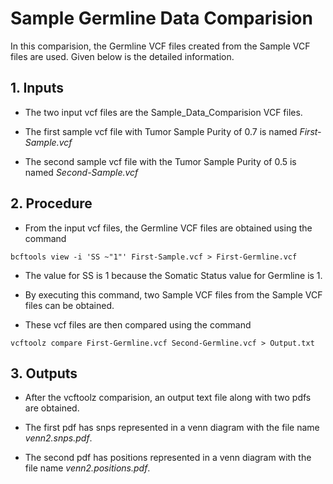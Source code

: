 # Sample Germline Data Comparision

In this comparision, the Germline VCF files created from the Sample VCF files are used. Given below is the detailed information.

## 1. Inputs

* The two input vcf files are the Sample_Data_Comparision VCF files.

* The first sample vcf file with Tumor Sample Purity of 0.7 is named *First-Sample.vcf*

* The second sample vcf file with the Tumor Sample Purity of 0.5 is named *Second-Sample.vcf*

## 2. Procedure

* From the input vcf files, the Germline VCF files are obtained using the command

```
bcftools view -i 'SS ~"1"' First-Sample.vcf > First-Germline.vcf
```

* The value for SS is 1 because the Somatic Status value for Germline is 1.

* By executing this command, two Sample VCF files from the Sample VCF files can be obtained.

* These vcf files are then compared using the command

```
vcftoolz compare First-Germline.vcf Second-Germline.vcf > Output.txt
```

## 3. Outputs

* After the vcftoolz comparision, an output text file along with two pdfs are obtained.

* The first pdf has snps represented in a venn diagram with the file name *venn2.snps.pdf*.

* The second pdf has positions represented in a venn diagram with the file name *venn2.positions.pdf*.
